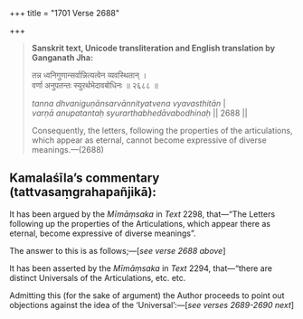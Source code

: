 +++
title = "1701 Verse 2688"

+++
> **Sanskrit text, Unicode transliteration and English translation by Ganganath Jha:** 
>
> तन्न ध्वनिगुणान्सर्वान्नित्यत्वेन व्यवस्थितान् ।  
> वर्णा अनुपतन्तः स्युरर्थभेदावबोधिनः ॥ २६८८ ॥ 
>
> *tanna dhvaniguṇānsarvānnityatvena vyavasthitān* \|  
> *varṇā anupatantaḥ syurarthabhedāvabodhinaḥ* \|\| 2688 \|\| 
>
> Consequently, the letters, following the properties of the articulations, which appear as eternal, cannot become expressive of diverse meanings.—(2688)



## Kamalaśīla’s commentary (tattvasaṃgrahapañjikā):

It has been argued by the *Mīmāṃsaka* in *Text* 2298, that—“The Letters following up the properties of the Articulations, which appear there as eternal, become expressive of diverse meanings”.

The answer to this is as follows;—[*see verse 2688 above*]

It has been asserted by the *Mīmāṃsaka* in *Text* 2294, that—“there are distinct Universals of the Articulations, etc. etc.

Admitting this (for the sake of argument) the Author proceeds to point out objections against the idea of the ‘Universal’:—[*see verses 2689-2690 next*]


